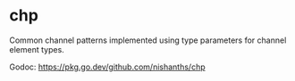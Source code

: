 # chp

Common channel patterns implemented using type parameters for
channel element types.

Godoc: https://pkg.go.dev/github.com/nishanths/chp
